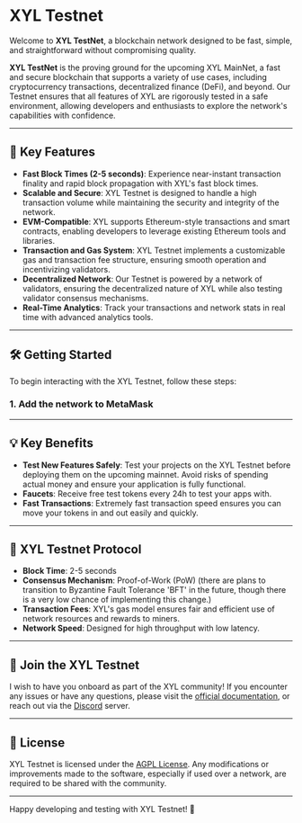 # XYL Testnet

Welcome to **XYL TestNet**, a blockchain network designed to be fast, simple, and straightforward without compromising quality.

**XYL TestNet** is the proving ground for the upcoming XYL MainNet, a fast and secure blockchain that supports a variety of use cases, including cryptocurrency transactions, decentralized finance (DeFi), and beyond. Our Testnet ensures that all features of XYL are rigorously tested in a safe environment, allowing developers and enthusiasts to explore the network's capabilities with confidence.

---

## 🌟 Key Features

- **Fast Block Times (2-5 seconds)**: Experience near-instant transaction finality and rapid block propagation with XYL's fast block times.
- **Scalable and Secure**: XYL Testnet is designed to handle a high transaction volume while maintaining the security and integrity of the network.
- **EVM-Compatible**: XYL supports Ethereum-style transactions and smart contracts, enabling developers to leverage existing Ethereum tools and libraries.
- **Transaction and Gas System**: XYL Testnet implements a customizable gas and transaction fee structure, ensuring smooth operation and incentivizing validators.
- **Decentralized Network**: Our Testnet is powered by a network of validators, ensuring the decentralized nature of XYL while also testing validator consensus mechanisms.
- **Real-Time Analytics**: Track your transactions and network stats in real time with advanced analytics tools.

---

## 🛠️ Getting Started

To begin interacting with the XYL Testnet, follow these steps:

### 1. **Add the network to MetaMask**


---

## 💡 Key Benefits

- **Test New Features Safely**: Test your projects on the XYL Testnet before deploying them on the upcoming mainnet. Avoid risks of spending actual money and ensure your application is fully functional.
- **Faucets**: Receive free test tokens every 24h to test your apps with.
- **Fast Transactions**: Extremely fast transaction speed ensures you can move your tokens in and out easily and quickly.

---

## 🔧 XYL Testnet Protocol

- **Block Time**: 2-5 seconds
- **Consensus Mechanism**: Proof-of-Work (PoW) (there are plans to transition to Byzantine Fault Tolerance 'BFT' in the future, though there is a very low chance of implementing this change.)
- **Transaction Fees**: XYL's gas model ensures fair and efficient use of network resources and rewards to miners.
- **Network Speed**: Designed for high throughput with low latency.

---

## 🚀 Join the XYL Testnet

I wish to have you onboard as part of the XYL community! If you encounter any issues or have any questions, please visit the [official documentation](#), or reach out via the [Discord](#) server.

---

## 📝 License

XYL Testnet is licensed under the [AGPL License](#). Any modifications or improvements made to the software, especially if used over a network, are required to be shared with the community.

---

Happy developing and testing with XYL Testnet! 🚀
